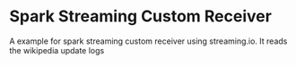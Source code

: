 # Spark Streaming Custom Receiver

A example for spark streaming custom receiver using streaming.io. It reads the wikipedia update logs
